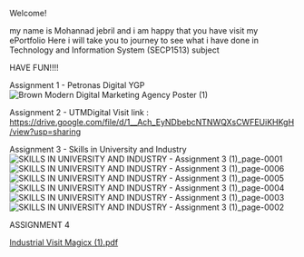 Welcome!

my name is Mohannad jebril and i am happy that you have visit my ePortfolio Here i will take you to journey to see what i have done in Technology and Information System (SECP1513) subject

HAVE FUN!!!!

Assignment 1 - Petronas Digital YGP
![Brown Modern Digital Marketing Agency Poster (1)](https://github.com/user-attachments/assets/7513e143-c3df-4d62-9e1c-a2ee22bfa1d0)

Assignment 2 - UTMDigital Visit
link : https://drive.google.com/file/d/1__Ach_EyNDbebcNTNWQXsCWFEUiKHKgH/view?usp=sharing


Assignment 3 - Skills in University and Industry
![SKILLS IN UNIVERSITY AND INDUSTRY - Assignment 3 (1)_page-0001](https://github.com/user-attachments/assets/17c8b7b9-d594-4efd-895c-8c3851a4652c)
![SKILLS IN UNIVERSITY AND INDUSTRY - Assignment 3 (1)_page-0006](https://github.com/user-attachments/assets/8da66dd1-3be4-4892-b2a4-3cde41ddb387)
![SKILLS IN UNIVERSITY AND INDUSTRY - Assignment 3 (1)_page-0005](https://github.com/user-attachments/assets/b8f72504-0f63-44c2-90db-2731612a9444)
![SKILLS IN UNIVERSITY AND INDUSTRY - Assignment 3 (1)_page-0004](https://github.com/user-attachments/assets/084a8af7-8e5f-4d64-81a8-e2490a031878)
![SKILLS IN UNIVERSITY AND INDUSTRY - Assignment 3 (1)_page-0003](https://github.com/user-attachments/assets/45cc8fb3-9eb3-4a6c-9248-1299a88eb2f3)
![SKILLS IN UNIVERSITY AND INDUSTRY - Assignment 3 (1)_page-0002](https://github.com/user-attachments/assets/2d3c4adb-0e81-44e6-88d8-83e23a63d5f2)



ASSIGNMENT 4 

[Industrial Visit Magicx (1).pdf](https://github.com/user-attachments/files/18845414/Industrial.Visit.Magicx.1.pdf)
